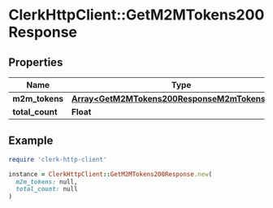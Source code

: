 # ClerkHttpClient::GetM2MTokens200Response

## Properties

| Name | Type | Description | Notes |
| ---- | ---- | ----------- | ----- |
| **m2m_tokens** | [**Array&lt;GetM2MTokens200ResponseM2mTokensInner&gt;**](GetM2MTokens200ResponseM2mTokensInner.md) |  |  |
| **total_count** | **Float** |  |  |

## Example

```ruby
require 'clerk-http-client'

instance = ClerkHttpClient::GetM2MTokens200Response.new(
  m2m_tokens: null,
  total_count: null
)
```

